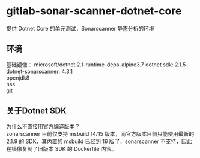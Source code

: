 # gitlab-sonar-scanner-dotnet-core

提供 Dotnet Core 的单元测试，Sonarscanner 静态分析的环境

## 环境

基础镜像： microsoft/dotnet:2.1-runtime-deps-alpine3.7
dotnet sdk: 2.1.5  
dotnet-sonarscanner: 4.3.1  
openjdk8  
nss  
git  

## 关于Dotnet SDK

为什么不直接用官方编译版本？  
sonarscanner 目前仅支持 msbuild 14/15 版本，而官方版本目前只能使用最新的 2.1.9 的 SDK，其内置的 msbuild 已经到 16 版了，sonarscanner 不支持，因此在镜像复制了旧版本 SDK 的 Dockerfile 内容。

